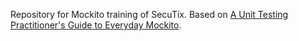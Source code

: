 Repository for Mockito training of SecuTix. Based on [A Unit Testing Practitioner's Guide to Everyday Mockito](https://www.toptal.com/java/a-guide-to-everyday-mockito).